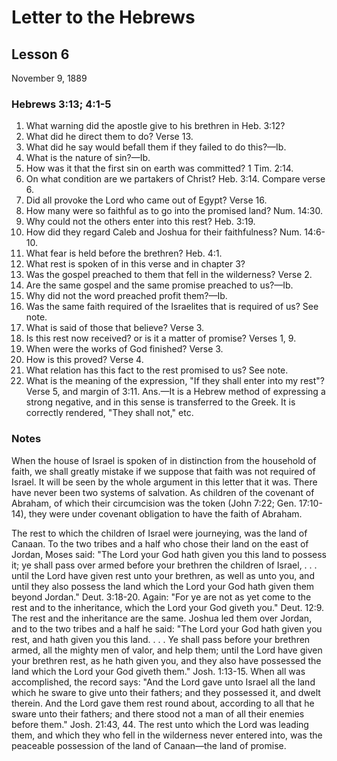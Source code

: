 # Letter to the Hebrews

## Lesson 6
November 9, 1889

### Hebrews 3:13; 4:1-5

1. What warning did the apostle give to his brethren in Heb. 3:12?
2. What did he direct them to do? Verse 13.
3. What did he say would befall them if they failed to do this?—Ib.
4. What is the nature of sin?—Ib.
5. How was it that the first sin on earth was committed? 1 Tim. 2:14.
6. On what condition are we partakers of Christ? Heb. 3:14. Compare verse 6.
7. Did all provoke the Lord who came out of Egypt? Verse 16.
8. How many were so faithful as to go into the promised land? Num. 14:30.
9. Why could not the others enter into this rest? Heb. 3:19.
10. How did they regard Caleb and Joshua for their faithfulness? Num. 14:6-10.
11. What fear is held before the brethren? Heb. 4:1.
12. What rest is spoken of in this verse and in chapter 3?
13. Was the gospel preached to them that fell in the wilderness? Verse 2.
14. Are the same gospel and the same promise preached to us?—Ib.
15. Why did not the word preached profit them?—Ib.
16. Was the same faith required of the Israelites that is required of us? See note.
17. What is said of those that believe? Verse 3.
18. Is this rest now received? or is it a matter of promise? Verses 1, 9.
19. When were the works of God finished? Verse 3.
20. How is this proved? Verse 4.
21. What relation has this fact to the rest promised to us? See note.
22. What is the meaning of the expression, "If they shall enter into my rest"? Verse 5, and margin of 3:11. Ans.—It is a Hebrew method of expressing a strong negative, and in this sense is transferred to the Greek. It is correctly rendered, "They shall not," etc.

### Notes

When the house of Israel is spoken of in distinction from the household of faith, we shall greatly mistake if we suppose that faith was not required of Israel. It will be seen by the whole argument in this letter that it was. There have never been two systems of salvation. As children of the covenant of Abraham, of which their circumcision was the token (John 7:22; Gen. 17:10-14), they were under covenant obligation to have the faith of Abraham.

The rest to which the children of Israel were journeying, was the land of Canaan. To the two tribes and a half who chose their land on the east of Jordan, Moses said: "The Lord your God hath given you this land to possess it; ye shall pass over armed before your brethren the children of Israel, . . . until the Lord have given rest unto your brethren, as well as unto you, and until they also possess the land which the Lord your God hath given them beyond Jordan." Deut. 3:18-20. Again: "For ye are not as yet come to the rest and to the inheritance, which the Lord your God giveth you." Deut. 12:9. The rest and the inheritance are the same. Joshua led them over Jordan, and to the two tribes and a half he said: "The Lord your God hath given you rest, and hath given you this land. . . . Ye shall pass before your brethren armed, all the mighty men of valor, and help them; until the Lord have given your brethren rest, as he hath given you, and they also have possessed the land which the Lord your God giveth them." Josh. 1:13-15. When all was accomplished, the record says: "And the Lord gave unto Israel all the land which he sware to give unto their fathers; and they possessed it, and dwelt therein. And the Lord gave them rest round about, according to all that he sware unto their fathers; and there stood not a man of all their enemies before them." Josh. 21:43, 44. The rest unto which the Lord was leading them, and which they who fell in the wilderness never entered into, was the peaceable possession of the land of Canaan—the land of promise.